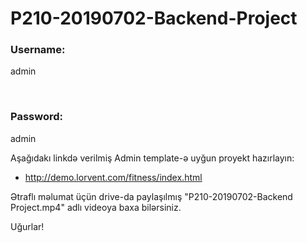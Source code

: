 # P210-20190702-Backend-Project



<h3>Username:</h3>
<p>admin</p>
<br>
<h3>Password:</h3>
<p>admin</p>

Aşağıdakı linkdə verilmiş Admin template-ə uyğun proyekt hazırlayın:

- http://demo.lorvent.com/fitness/index.html

Ətraflı məlumat üçün drive-da paylaşılmış "P210-20190702-Backend Project.mp4" adlı videoya baxa bilərsiniz.

Uğurlar!
